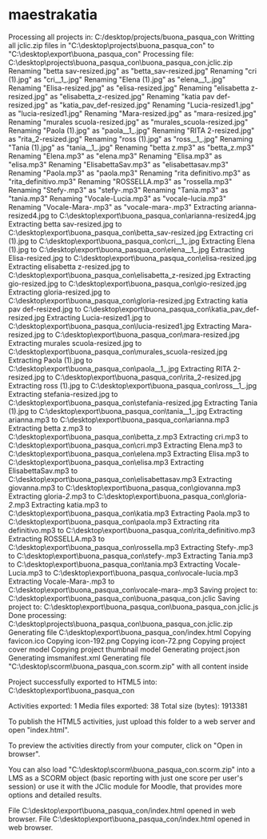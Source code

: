 # maestrakatia
Processing all projects in: C:/desktop/projects/buona_pasqua_con
Writting all jclic.zip files in "C:\desktop\projects\buona_pasqua_con" to "C:\desktop\export\buona_pasqua_con"
Processing file: C:\desktop\projects\buona_pasqua_con\buona_pasqua_con.jclic.zip
Renaming "betta sav-resized.jpg" as "betta_sav-resized.jpg"
Renaming "cri (1).jpg" as "cri__1_.jpg"
Renaming "Elena (1).jpg" as "elena__1_.jpg"
Renaming "Elisa-resized.jpg" as "elisa-resized.jpg"
Renaming "elisabetta z-resized.jpg" as "elisabetta_z-resized.jpg"
Renaming "katia pav def-resized.jpg" as "katia_pav_def-resized.jpg"
Renaming "Lucia-resized1.jpg" as "lucia-resized1.jpg"
Renaming "Mara-resized.jpg" as "mara-resized.jpg"
Renaming "murales scuola-resized.jpg" as "murales_scuola-resized.jpg"
Renaming "Paola (1).jpg" as "paola__1_.jpg"
Renaming "RITA 2-resized.jpg" as "rita_2-resized.jpg"
Renaming "ross (1).jpg" as "ross__1_.jpg"
Renaming "Tania (1).jpg" as "tania__1_.jpg"
Renaming "betta z.mp3" as "betta_z.mp3"
Renaming "Elena.mp3" as "elena.mp3"
Renaming "Elisa.mp3" as "elisa.mp3"
Renaming "ElisabettaSav.mp3" as "elisabettasav.mp3"
Renaming "Paola.mp3" as "paola.mp3"
Renaming "rita definitivo.mp3" as "rita_definitivo.mp3"
Renaming "ROSSELLA.mp3" as "rossella.mp3"
Renaming "Stefy-.mp3" as "stefy-.mp3"
Renaming "Tania.mp3" as "tania.mp3"
Renaming "Vocale-Lucia.mp3" as "vocale-lucia.mp3"
Renaming "Vocale-Mara-.mp3" as "vocale-mara-.mp3"
Extracting arianna-resized4.jpg to C:\desktop\export\buona_pasqua_con\arianna-resized4.jpg
Extracting betta sav-resized.jpg to C:\desktop\export\buona_pasqua_con\betta_sav-resized.jpg
Extracting cri (1).jpg to C:\desktop\export\buona_pasqua_con\cri__1_.jpg
Extracting Elena (1).jpg to C:\desktop\export\buona_pasqua_con\elena__1_.jpg
Extracting Elisa-resized.jpg to C:\desktop\export\buona_pasqua_con\elisa-resized.jpg
Extracting elisabetta z-resized.jpg to C:\desktop\export\buona_pasqua_con\elisabetta_z-resized.jpg
Extracting gio-resized.jpg to C:\desktop\export\buona_pasqua_con\gio-resized.jpg
Extracting gloria-resized.jpg to C:\desktop\export\buona_pasqua_con\gloria-resized.jpg
Extracting katia pav def-resized.jpg to C:\desktop\export\buona_pasqua_con\katia_pav_def-resized.jpg
Extracting Lucia-resized1.jpg to C:\desktop\export\buona_pasqua_con\lucia-resized1.jpg
Extracting Mara-resized.jpg to C:\desktop\export\buona_pasqua_con\mara-resized.jpg
Extracting murales scuola-resized.jpg to C:\desktop\export\buona_pasqua_con\murales_scuola-resized.jpg
Extracting Paola (1).jpg to C:\desktop\export\buona_pasqua_con\paola__1_.jpg
Extracting RITA 2-resized.jpg to C:\desktop\export\buona_pasqua_con\rita_2-resized.jpg
Extracting ross (1).jpg to C:\desktop\export\buona_pasqua_con\ross__1_.jpg
Extracting stefania-resized.jpg to C:\desktop\export\buona_pasqua_con\stefania-resized.jpg
Extracting Tania (1).jpg to C:\desktop\export\buona_pasqua_con\tania__1_.jpg
Extracting arianna.mp3 to C:\desktop\export\buona_pasqua_con\arianna.mp3
Extracting betta z.mp3 to C:\desktop\export\buona_pasqua_con\betta_z.mp3
Extracting cri.mp3 to C:\desktop\export\buona_pasqua_con\cri.mp3
Extracting Elena.mp3 to C:\desktop\export\buona_pasqua_con\elena.mp3
Extracting Elisa.mp3 to C:\desktop\export\buona_pasqua_con\elisa.mp3
Extracting ElisabettaSav.mp3 to C:\desktop\export\buona_pasqua_con\elisabettasav.mp3
Extracting giovanna.mp3 to C:\desktop\export\buona_pasqua_con\giovanna.mp3
Extracting gloria-_2_.mp3 to C:\desktop\export\buona_pasqua_con\gloria-_2_.mp3
Extracting katia.mp3 to C:\desktop\export\buona_pasqua_con\katia.mp3
Extracting Paola.mp3 to C:\desktop\export\buona_pasqua_con\paola.mp3
Extracting rita definitivo.mp3 to C:\desktop\export\buona_pasqua_con\rita_definitivo.mp3
Extracting ROSSELLA.mp3 to C:\desktop\export\buona_pasqua_con\rossella.mp3
Extracting Stefy-.mp3 to C:\desktop\export\buona_pasqua_con\stefy-.mp3
Extracting Tania.mp3 to C:\desktop\export\buona_pasqua_con\tania.mp3
Extracting Vocale-Lucia.mp3 to C:\desktop\export\buona_pasqua_con\vocale-lucia.mp3
Extracting Vocale-Mara-.mp3 to C:\desktop\export\buona_pasqua_con\vocale-mara-.mp3
Saving project to: C:\desktop\export\buona_pasqua_con\buona_pasqua_con.jclic
Saving project to: C:\desktop\export\buona_pasqua_con\buona_pasqua_con.jclic.js
Done processing: C:\desktop\projects\buona_pasqua_con\buona_pasqua_con.jclic.zip
Generating file C:\desktop\export\buona_pasqua_con/index.html
Copying favicon.ico
Copying icon-192.png
Copying icon-72.png
Copying project cover model
Copying project thumbnail model
Generating project.json
Generating imsmanifest.xml
Generating file "C:\desktop\scorm\buona_pasqua_con.scorm.zip" with all content inside

Project successfully exported to HTML5 into:  C:\desktop\export\buona_pasqua_con

Activities exported: 1
Media files exported: 38
Total size (bytes): 1913381

To publish the HTML5 activities, just upload this folder to a web server and open "index.html".

To preview the activities directly from your computer, click on "Open in browser".


You can also load "C:\desktop\scorm\buona_pasqua_con.scorm.zip" into a LMS as a SCORM object (basic reporting with just one score per user's session) or use it with the JClic module for Moodle, that provides more options and detailed results.

File C:\desktop\export\buona_pasqua_con/index.html opened in web browser.
File C:\desktop\export\buona_pasqua_con/index.html opened in web browser.
